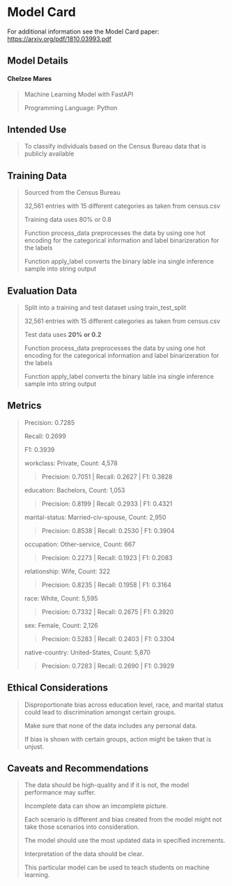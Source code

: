 # Model Card

For additional information see the Model Card paper: https://arxiv.org/pdf/1810.03993.pdf

## Model Details

#### Chelzee Mares
>
> Machine Learning Model with FastAPI
> 
> Programming Language: Python

## Intended Use

> To classify individuals based on the Census Bureau data that is publicly available

## Training Data

> Sourced from the Census Bureau
>
> 32,561 entries with 15 different categories as taken from census.csv
>
> Training data uses 80% or 0.8
>
> Function process_data preprocesses the data by using one hot encoding for the categorical information
> and label binarizeration for the labels
>
> Function apply_label converts the binary lable ina single inference sample into string output
>

## Evaluation Data

> Split into a training and test dataset using train_test_split
>
> 32,561 entries with 15 different categories as taken from census.csv
>
> Test data uses **20% or 0.2**
>
> Function process_data preprocesses the data by using one hot encoding for the categorical information
> and label binarizeration for the labels
>
> Function apply_label converts the binary lable ina single inference sample into string output
>
> 

## Metrics

> Precision: 0.7285
>
> Recall: 0.2699
>
> F1: 0.3939
>
> workclass: Private, Count: 4,578
>> Precision: 0.7051 | Recall: 0.2627 | F1: 0.3828
> 
> education: Bachelors, Count: 1,053
>> Precision: 0.8199 | Recall: 0.2933 | F1: 0.4321
>
> marital-status: Married-civ-spouse, Count: 2,950
>> Precision: 0.8538 | Recall: 0.2530 | F1: 0.3904
>
> occupation: Other-service, Count: 667
>> Precision: 0.2273 | Recall: 0.1923 | F1: 0.2083
>
> relationship: Wife, Count: 322
>> Precision: 0.8235 | Recall: 0.1958 | F1: 0.3164
>
> race: White, Count: 5,595
>> Precision: 0.7332 | Recall: 0.2675 | F1: 0.3920
>
> sex: Female, Count: 2,126
>> Precision: 0.5283 | Recall: 0.2403 | F1: 0.3304
>
> native-country: United-States, Count: 5,870
>> Precision: 0.7283 | Recall: 0.2690 | F1: 0.3929


## Ethical Considerations

> Disproportionate bias across education level, race, and marital status could lead to discrimination amongst certain groups.
>
> Make sure that none of the data includes any personal data.
>
> If bias is shown with certain groups, action might be taken that is unjust.

## Caveats and Recommendations

> The data should be high-quality and if it is not, the model performance may suffer.
>
> Incomplete data can show an imcomplete picture.
>
> Each scenario is different and bias created from the model might not take those scenarios into consideration.
>
> The model should use the most updated data in specified increments.
>
> Interpretation of the data should be clear.
>
> This particular model can be used to teach students on machine learning.
